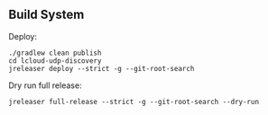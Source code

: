 
## Build System


Deploy:
```shell
./gradlew clean publish
cd lcloud-udp-discovery
jreleaser deploy --strict -g --git-root-search
```

Dry run full release:
```shell
jreleaser full-release --strict -g --git-root-search --dry-run
```